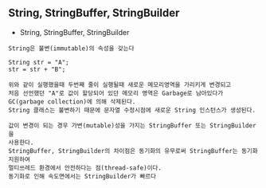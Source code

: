 
String, StringBuffer, StringBuilder
------------
+ String, StringBuffer, StringBuilder
```
String은 불변(immutable)의 속성을 갖는다

String str = "A";
str = str + "B";

위와 같이 실행했을때 두번째 줄이 실행될때 새로운 메모리영역을 가리키게 변경되고 
처음 선언했던 "A"로 값이 할당되어 있던 메모리 영역은 Garbage로 남아있다가 
GC(garbage collection)에 의해 삭제된다. 
String 클래스는 불변하기 때문에 문자열 수정시점에 새로운 String 인스턴스가 생성된다.

값이 변경이 되는 경우 가변(mutable)성을 가지는 StringBuffer 또는 StringBuilder을
사용한다.
StringBuffer, StringBuilder의 차이점은 동기화의 유무로써 StringBuffer는 동기화 지원하여 
멀티쓰레드 환경에서 안전하다는 점(thread-safe)이다. 
동기화로 인해 속도면에서는 StringBuilder가 빠르다
```
